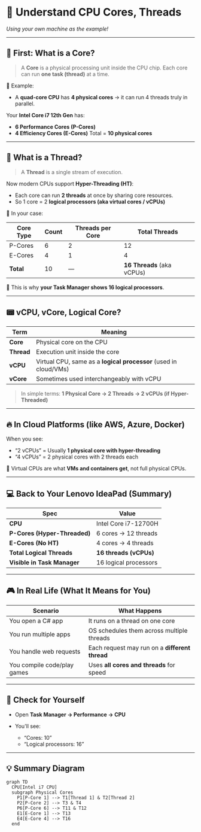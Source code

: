 # 🧩 Understand CPU Cores, Threads

_Using your own machine as the example!_

---

## 🧠 First: What is a **Core**?

> A **Core** is a physical processing unit inside the CPU chip.
> Each core can run **one task (thread)** at a time.

🔧 Example:

- A **quad-core CPU** has **4 physical cores** → it can run 4 threads truly in parallel.

Your **Intel Core i7 12th Gen** has:

- **6 Performance Cores (P-Cores)**
- **4 Efficiency Cores (E-Cores)**
  Total = **10 physical cores**

---

## 🧵 What is a **Thread**?

> A **Thread** is a single stream of execution.

Now modern CPUs support **Hyper-Threading (HT)**:

- Each core can run **2 threads** at once by sharing core resources.
- So 1 core = 2 **logical processors (aka virtual cores / vCPUs)**

🔢 In your case:

| Core Type | Count | Threads per Core | Total Threads              |
| --------- | ----- | ---------------- | -------------------------- |
| P-Cores   | 6     | 2                | 12                         |
| E-Cores   | 4     | 1                | 4                          |
| **Total** | 10    | —                | **16 Threads** (aka vCPUs) |

🧠 This is why **your Task Manager shows 16 logical processors**.

---

## 📟 vCPU, vCore, Logical Core?

| Term       | Meaning                                                          |
| ---------- | ---------------------------------------------------------------- |
| **Core**   | Physical core on the CPU                                         |
| **Thread** | Execution unit inside the core                                   |
| **vCPU**   | Virtual CPU, same as a **logical processor** (used in cloud/VMs) |
| **vCore**  | Sometimes used interchangeably with vCPU                         |

> In simple terms:
> **1 Physical Core → 2 Threads → 2 vCPUs (if Hyper-Threaded)**

---

## 🔥 In Cloud Platforms (like AWS, Azure, Docker)

When you see:

- “2 vCPUs” = Usually **1 physical core with hyper-threading**
- “4 vCPUs” = 2 physical cores with 2 threads each

🧠 Virtual CPUs are what **VMs and containers get**, not full physical CPUs.

---

## 💻 Back to Your Lenovo IdeaPad (Summary)

| Spec                         | Value                  |
| ---------------------------- | ---------------------- |
| **CPU**                      | Intel Core i7-12700H   |
| **P-Cores (Hyper-Threaded)** | 6 cores → 12 threads   |
| **E-Cores (No HT)**          | 4 cores → 4 threads    |
| **Total Logical Threads**    | **16 threads (vCPUs)** |
| **Visible in Task Manager**  | 16 logical processors  |

---

## 🎮 In Real Life (What It Means for You)

| Scenario                    | What Happens                                   |
| --------------------------- | ---------------------------------------------- |
| You open a C# app           | It runs on a thread on one core                |
| You run multiple apps       | OS schedules them across multiple threads      |
| You handle web requests     | Each request may run on a **different thread** |
| You compile code/play games | Uses **all cores and threads** for speed       |

---

## 🧪 Check for Yourself

- Open **Task Manager → Performance → CPU**
- You'll see:

  - “Cores: 10”
  - “Logical processors: 16”

---

## 💡 Summary Diagram

```mermaid
graph TD
  CPU[Intel i7 CPU]
  subgraph Physical Cores
    P1[P-Core 1] --> T1[Thread 1] & T2[Thread 2]
    P2[P-Core 2] --> T3 & T4
    P6[P-Core 6] --> T11 & T12
    E1[E-Core 1] --> T13
    E4[E-Core 4] --> T16
  end
```
